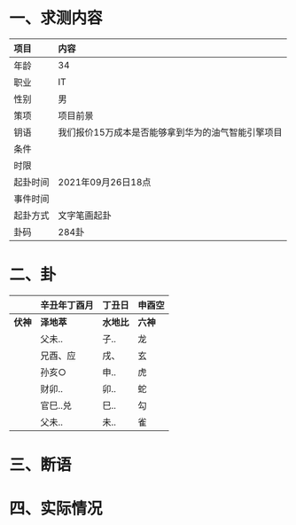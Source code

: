 # 一、求测内容
|项目|内容|
|:-|:-|
|年龄|34|
|职业|IT|
|性别|男|
|策项|项目前景|
|钥语|我们报价15万成本是否能够拿到华为的油气智能引擎项目|
|条件||
|时限||
|起卦时间|2021年09月26日18点|
|事件时间||
|起卦方式|文字笔画起卦|
|卦码|284卦|

# 二、卦
||辛丑年丁酉月|丁丑日|申酉空|
|:-|:-|:-|:-|
|**伏神**|**泽地萃**|**水地比**|**六神**|
||父未..|子..|龙|
||兄酉、应|戌、|玄|
||孙亥○|申..|虎|
||财卯..|卯..|蛇|
||官巳..兑|巳..|勾|
||父未..|未..|雀|


# 三、断语

# 四、实际情况
